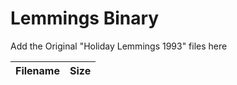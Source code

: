 # Lemmings Binary
Add the Original "Holiday Lemmings 1993" files here


| Filename      | Size         |
| ------------- |-------------:|
